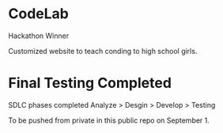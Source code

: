 # CodeLab

Hackathon Winner

Customized website to teach conding to high school girls.


# Final Testing Completed 

SDLC phases completed  Analyze > Desgin > Develop > Testing 

To be pushed from private in this public repo on September 1.

